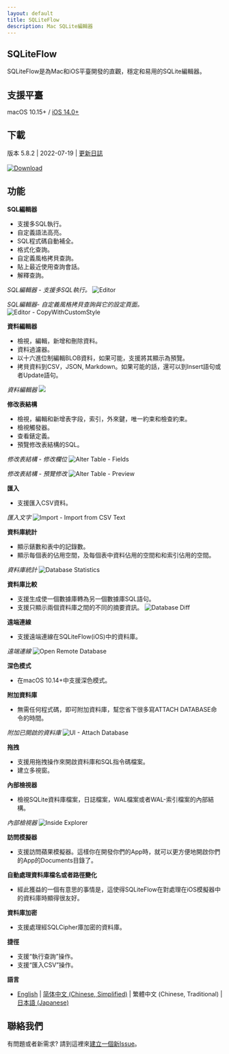 ```yaml
---
layout: default
title: SQLiteFlow
description: Mac SQLite編輯器
---
```


## SQLiteFlow
SQLiteFlow是為Mac和iOS平臺開發的直觀，穩定和易用的SQLite編輯器。

## 支援平臺
macOS 10.15+ / [iOS 14.0+](iOS)

## 下載
版本 5.8.2 | 2022-07-19 | <a href="ReleaseNotes" target="_blank">更新日誌</a>
<br/><br/>[![Download](macOS/DownloadOnTheMacAppStore.svg)](macappstores://itunes.apple.com/app/id1378587993)


## 功能

**SQL編輯器**

- 支援多SQL執行。
- 自定義語法高亮。
- SQL程式碼自動補全。
- 格式化查詢。
- 自定義風格拷貝查詢。
- 貼上最近使用查詢會話。
- 解釋查詢。

*SQL編輯器 - 支援多SQL執行。*
![Editor](macOS/Editor.png)

*SQL編輯器- 自定義風格拷貝查詢與它的設定頁面。*
![Editor - CopyWithCustomStyle](macOS/CopyWithCustomStyle.png)

**資料編輯器**

- 檢視，編輯，新增和刪除資料。
- 資料過濾器。
- 以十六進位制編輯BLOB資料，如果可能，支援將其顯示為預覽。
- 拷貝資料到CSV，JSON, Markdown。如果可能的話，還可以到Insert語句或者Update語句。

*資料編輯器*
![](macOS/DataEditor.png)

**修改表結構**

- 檢視，編輯和新增表字段，索引，外來鍵，唯一約束和檢查約束。
- 檢視觸發器。
- 查看錶定義。
- 預覽修改表結構的SQL。

*修改表結構 - 修改欄位*
![Alter Table - Fields](macOS/AlterTable.png)

*修改表結構 - 預覽修改*
![Alter Table - Preview](macOS/AlterPreview.png)

**匯入**
- 支援匯入CSV資料。

*匯入文字*
![Import - Import from CSV Text](macOS/ImportFromCSV.png)

**資料庫統計**
- 顯示錶數和表中的記錄數。
- 顯示每個表的佔用空間，及每個表中資料佔用的空間和和索引佔用的空間。

*資料庫統計*
![Database Statistics](macOS/Statistics.png)

**資料庫比較**
- 支援生成使一個數據庫轉為另一個數據庫SQL語句。
- 支援只顯示兩個資料庫之間的不同的摘要資訊。
![Database Diff](macOS/DatabaseDiff.png)

**遠端連線**
- 支援遠端連線在SQLiteFlow(iOS)中的資料庫。

*遠端連線*
![Open Remote Database](macOS/RemoteConnect.png)

**深色模式**
- 在macOS 10.14+中支援深色模式。

**附加資料庫**
- 無需任何程式碼，即可附加資料庫，幫您省下很多寫ATTACH DATABASE命令的時間。

*附加已開啟的資料庫*
![UI - Attach Database](macOS/AttachDatabase.png)

**拖拽**
- 支援用拖拽操作來開啟資料庫和SQL指令碼檔案。
- 建立多視窗。

**內部檢視器**
- 檢視SQLite資料庫檔案，日誌檔案，WAL檔案或者WAL-索引檔案的內部結構。

*內部檢視器*
![Inside Explorer](macOS/InsideExplorer.png)

**訪問模擬器**
- 支援訪問蘋果模擬器。這樣你在開發你們的App時，就可以更方便地開啟你們的App的Documents目錄了。

**自動處理資料庫檔名或者路徑變化**
- 經此獲益的一個有意思的事情是，這使得SQLiteFlow在對處理在iOS模擬器中的資料庫時顯得很友好。

**資料庫加密**
- 支援處理經SQLCipher庫加密的資料庫。

**捷徑**
- 支援“執行查詢”操作。
- 支援“匯入CSV”操作。

**語言**
- [English](/) \| [简体中文 (Chinese, Simplified)](/zh-Hans) \| 繁體中文 (Chinese, Traditional) \| [日本語 (Japanese)](/ja)

## 聯絡我們
有問題或者新需求? 請到這裡來<a href="https://github.com/SQLiteFlow/SQLiteFlow-Issues/issues" target="_blank">建立一個新Issue</a>。

